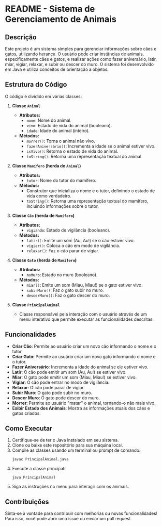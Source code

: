 # README - Sistema de Gerenciamento de Animais

## Descrição

Este projeto é um sistema simples para gerenciar informações sobre cães e gatos, utilizando herança. O usuário pode criar instâncias de animais, especificamente cães e gatos, e realizar ações como fazer aniversário, latir, miar, vigiar, relaxar, e subir ou descer do muro. O sistema foi desenvolvido em Java e utiliza conceitos de orientação a objetos.

## Estrutura do Código

O código é dividido em várias classes:

1. **Classe `Animal`**
   - **Atributos:**
     - `nome`: Nome do animal.
     - `vivo`: Estado de vida do animal (booleano).
     - `idade`: Idade do animal (inteiro).
   - **Métodos:**
     - `morrer()`: Torna o animal não vivo.
     - `fazerAniversário()`: Incrementa a idade se o animal estiver vivo.
     - `isVivo()`: Retorna o estado de vida do animal.
     - `toString()`: Retorna uma representação textual do animal.

2. **Classe `Mamífero` (herda de `Animal`)**
   - **Atributos:**
     - `tutor`: Nome do tutor do mamífero.
   - **Métodos:**
     - Construtor que inicializa o nome e o tutor, definindo o estado de vida como verdadeiro.
     - `toString()`: Retorna uma representação textual do mamífero, incluindo informações sobre o tutor.

3. **Classe `Cão` (herda de `Mamífero`)**
   - **Atributos:**
     - `vigiando`: Estado de vigilância (booleano).
   - **Métodos:**
     - `latir()`: Emite um som (Au, Au!) se o cão estiver vivo.
     - `vigiar()`: Coloca o cão em modo de vigilância.
     - `relaxar()`: Faz o cão parar de vigiar.

4. **Classe `Gato` (herda de `Mamífero`)**
   - **Atributos:**
     - `noMuro`: Estado no muro (booleano).
   - **Métodos:**
     - `miar()`: Emite um som (Miau, Miau!) se o gato estiver vivo.
     - `subirMuro()`: Faz o gato subir no muro.
     - `descerMuro()`: Faz o gato descer do muro.

5. **Classe `PrincipalAnimal`**
   - Classe responsável pela interação com o usuário através de um menu interativo que permite executar as funcionalidades descritas.

## Funcionalidades

- **Criar Cão**: Permite ao usuário criar um novo cão informando o nome e o tutor.
- **Criar Gato**: Permite ao usuário criar um novo gato informando o nome e o tutor.
- **Fazer Aniversário**: Incrementa a idade do animal se ele estiver vivo.
- **Latir**: O cão pode emitir um som (Au, Au!) se estiver vivo.
- **Miar**: O gato pode emitir um som (Miau, Miau!) se estiver vivo.
- **Vigiar**: O cão pode entrar no modo de vigilância.
- **Relaxar**: O cão pode parar de vigiar.
- **Subir Muro**: O gato pode subir no muro.
- **Descer Muro**: O gato pode descer do muro.
- **Morrer**: Permite ao usuário "matar" o animal, tornando-o não mais vivo.
- **Exibir Estado dos Animais**: Mostra as informações atuais dos cães e gatos criados.

## Como Executar

1. Certifique-se de ter o Java instalado em seu sistema.
2. Clone ou baixe este repositório para sua máquina local.
3. Compile as classes usando um terminal ou prompt de comando:
   ```bash
   javac PrincipalAnimal.java
   ```
4. Execute a classe principal:
   ```bas
   java PrincipalAnimal
   ```
5. Siga as instruções no menu para interagir com os animais.

## Contribuições

Sinta-se à vontade para contribuir com melhorias ou novas funcionalidades! Para isso, você pode abrir uma issue ou enviar um pull request.
